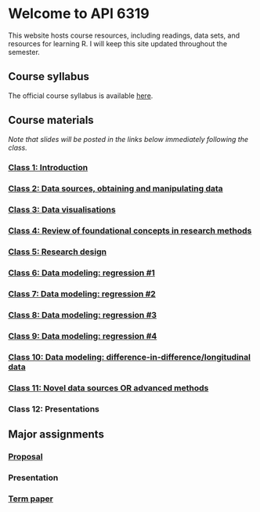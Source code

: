 # Welcome to API 6319

This website hosts course resources, including readings, data sets, and resources for learning R.  I will keep this site updated throughout the semester.

## Course syllabus

The official course syllabus is available [here](https://github.com/nicrivers/uo_api_6319/blob/master/API6319A_rivers_fall2019.DOCX?raw=true).

## Course materials
*Note that slides will be posted in the links below immediately following the class.*

### [Class 1: Introduction](https://nicrivers.github.io/uo_api_6319/class_1.html)

### [Class 2: Data sources, obtaining and manipulating data](https://nicrivers.github.io/uo_api_6319/class_2.html)

### [Class 3: Data visualisations](https://nicrivers.github.io/uo_api_6319/class_3.html)

### [Class 4: Review of foundational concepts in research methods](https://nicrivers.github.io/uo_api_6319/class_4.html)

### [Class 5: Research design](https://nicrivers.github.io/uo_api_6319/class_5.html)

### [Class 6: Data modeling: regression #1](https://nicrivers.github.io/uo_api_6319/class_6.html)

### [Class 7: Data modeling: regression #2](https://nicrivers.github.io/uo_api_6319/class_7.html)

### [Class 8: Data modeling: regression #3](https://nicrivers.github.io/uo_api_6319/class_8.html)

### [Class 9: Data modeling: regression #4](https://nicrivers.github.io/uo_api_6319/class_9.html)

### [Class 10: Data modeling: difference-in-difference/longitudinal data](https://nicrivers.github.io/uo_api_6319/class_10.html)

### [Class 11: Novel data sources OR advanced methods](https://nicrivers.github.io/uo_api_6319/class_11.html)

### Class 12: Presentations


## Major assignments

### [Proposal](https://github.com/nicrivers/uo_api_6319/blob/master/proposalGuidelines.pdf)

### Presentation

### [Term paper](https://github.com/nicrivers/uo_api_6319/blob/master/termPaperGuidelines.pdf)
